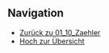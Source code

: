 
## Navigation


* [Zurück zu 01_10_Zaehler](../01_10_Zaehler/index.html)  
* [Hoch zur Übersicht](../index.html)  

